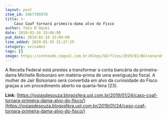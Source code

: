 ```yaml
---
layout: post
item_id: 2467705978
title: >-
    Caso Coaf tornará primeira-dama alvo do Fisco
author: Tatu D'Oquei
date: 2019-01-24 15:04:00
pub_date: 2019-01-24 15:04:00
time_added: 2019-01-25 21:27:25
category: avisamos
tags: []
image: https://conteudo.imguol.com.br/blogs/58/files/2019/01/BolsonaroMichelleReproducaoFacebook-615x300.jpg
---
```


A Receita Federal está prestes a transformar a conta bancária da primeira-dama Michelle Bolsonaro em matéria-prima de uma averiguação fiscal. A mulher de Jair Bolsonaro será convertida em alvo da curiosidade do Fisco graças a um procedimento aberto na quarta-feira (23).

**Link:** [https://josiasdesouza.blogosfera.uol.com.br/2019/01/24/caso-coaf-tornara-primeira-dama-alvo-do-fisco/](https://josiasdesouza.blogosfera.uol.com.br/2019/01/24/caso-coaf-tornara-primeira-dama-alvo-do-fisco/)

